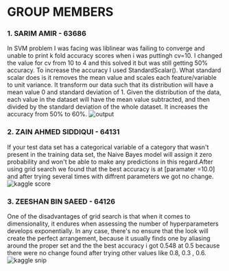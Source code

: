 # GROUP MEMBERS
### 1. SARIM AMIR - 63686 
In SVM problem I was facing was liblinear was failing to converge and unable to print k fold accuracy scores when i was puttingh cv=10. I changed the value for cv from 10 to 4 and this solved it but was still getting 50% accuracy. To increase the accuracy I used StandardScalar(). What standard scalar does is it removes the mean value and scales each feature/variable to unit variance. It transform our data such that its distribution will have a mean value 0 and standard deviation of 1. Given the distribution of the data, each value in the dataset will have the mean value subtracted, and then divided by the standard deviation of the whole dataset. It increases the accuracy from 50% to 60%. ![output](https://user-images.githubusercontent.com/73839879/168486071-c52df4e6-e393-4eb1-9a28-860a2f011d93.PNG)
### 2. ZAIN AHMED SIDDIQUI - 64131
If your test data set has a categorical variable of a category that wasn't present in the training data set, the Naive Bayes model will assign it zero probability and won't be able to make any predictions in this regard.After using grid search we found that the best accuracy is at [paramater =10.0] and after trying several times with diffrent parameters we got no change.
![kaggle score](https://user-images.githubusercontent.com/85029018/169362565-7f3181dc-2fde-486a-84a3-31c3059443bc.JPG)
### 3. ZEESHAN BIN SAEED - 64126
One of the disadvantages of grid search is that when it comes to dimensionality, it endures when assessing the number of hyperparameters develops exponentially. In any case, there's no ensure that the look will create the perfect arrangement, because it usually finds one by aliasing around the proper set and the the best accuracy i got 0.548 at 0.5 because there were no change found after trying other values like 0.8, 0.3 , 0.6.
![kaggle snip](https://user-images.githubusercontent.com/57366208/169365530-4c5891e9-4f41-461e-b8d8-6c2dfe390fe1.JPG)


